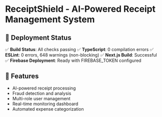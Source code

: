 # ReceiptShield - AI-Powered Receipt Management System

## 🚀 Deployment Status

✅ **Build Status**: All checks passing
✅ **TypeScript**: 0 compilation errors
✅ **ESLint**: 0 errors, 648 warnings (non-blocking)
✅ **Next.js Build**: Successful
✅ **Firebase Deployment**: Ready with FIREBASE_TOKEN configured

## 🔧 Features

- AI-powered receipt processing
- Fraud detection and analysis
- Multi-role user management
- Real-time monitoring dashboard
- Automated expense categorization

